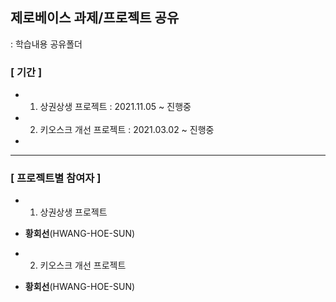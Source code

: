 ## 제로베이스 과제/프로젝트 공유
: 학습내용 공유폴더


### [ 기간 ]
* 1) 상권상생 프로젝트 : 2021.11.05 ~ 진행중
* 2) 키오스크 개선 프로젝트 :  2021.03.02 ~ 진행중
* 

---
### [ 프로젝트별 참여자 ]
* 1) 상권상생 프로젝트
* **황회선**(HWANG-HOE-SUN)

* 2) 키오스크 개선 프로젝트
* **황회선**(HWANG-HOE-SUN)
